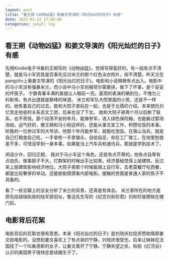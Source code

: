 ```yaml
---
layout: post
title: "看王朔《动物凶猛》和姜文导演的《阳光灿烂的日子》有感"
date: 2021-01-22 17:08:00
categories: jekyll log
---
```


看王朔《动物凶猛》和姜文导演的《阳光灿烂的日子》有感
--------------------------------------------

先用Kindle电子书看的王朔写的《动物凶猛》，觉得写得蛮好的。有一段有点不清楚，就是马小军究竟是否事先见过米兰的那个红色泳衣照片，闹不清楚。昨天又在pangzitv上看姜文导演的《阳光灿烂的日子》。电影和小说稍微有点出入。电影中的马小军没有强暴米兰，而小说中马小军则被荷尔蒙裹挟，做下了坏事，是个妥妥的坏孩子。
宁静青春丰满的美貌让人眼前一亮。夏雨的表演的确到位，不愧为三料影帝。有点出道就是巅峰的味道。
米兰和军队大院里面的小孩，还是不一样的。她有着自己的过去，能和大院子弟玩在一起，也是于北蓓的介绍。本来想托刘忆苦走他爸的关系去文工团，后来也没了下文。 她和大院子弟两个月以后断了联系，也不奇怪。那个动荡不安的年月，能够参军，进入绿色保险箱，也能躲过那场浩劫。运气好的，像王朔和冯小刚这样的，还能从事文宣工作，积攒吃饭的本事。
听我的一位参过军的大爷讲，他那个年月能参军，就能吃饱饭，在唐山当兵，就是自己打粮食自己吃，一手拿枪一手拿锄头，自给自足，和在工厂做工，在地里刨食差不多，可惜没学到一身本事。如果能当上汽车兵和通讯兵，那就是学到技术了。

闲话少许，回归正题。 我对于马小军这个角色，还是有点芥蒂的。他有点自卑有点自负，做事胆子不大，打群架的时候出手比较黑。经济基础觉得上层建筑，反过来上层建筑影响经济地位。大院子弟那个时候能骑上自行车，去老莫餐厅吃西餐，都是比较奢侈的举动。还能偷偷摸摸看内部电影。接触的世面是普通人家的孩子不具备的。

看了一些豆瓣上的豆友分析了米兰的背景，还真是有体会。
米兰家所在的地方是原先段祺瑞执政的陆军部旧址，鲁迅先生写的《纪念刘和珍君》刘和珍就牺牲在楼门前。

## 电影背后花絮  

电影背后的花絮也很有意思。本来《阳光灿烂的日子》是刘晓庆拉投资赞助情郎姜文拍电影的，没想到姜文喜欢上了有点飒的宁静，刘晓庆很受伤，后来让妹妹在法国找了一个叫桑德斯的女子，让姜文离开了宁静。宁静失望之余，和拍《红河谷》认识的美国男子很快恋爱结婚生子了。



